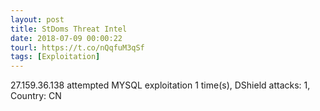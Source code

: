 ```yaml
---
layout: post
title: StDoms Threat Intel
date: 2018-07-09 00:00:22
tourl: https://t.co/nQqfuM3qSf
tags: [Exploitation]
---
```

27.159.36.138 attempted MYSQL exploitation 1 time(s), DShield attacks: 1, Country: CN